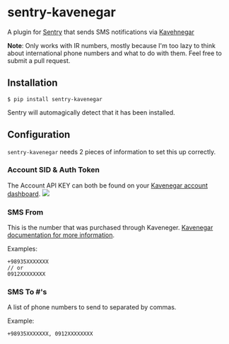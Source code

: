 # sentry-kavenegar
A plugin for [Sentry](https://www.getsentry.com/) that sends SMS notifications via [Kavehnegar](https://kavenegar.com/)

**Note**: Only works with IR numbers, mostly because I'm too lazy to think about international phone numbers and what to do with them. Feel free to submit a pull request.

## Installation
`$ pip install sentry-kavenegar`

Sentry will automagically detect that it has been installed.

## Configuration
`sentry-kavenegar` needs 2 pieces of information to set this up correctly.

### Account SID & Auth Token
The Account API KEY can both be found on your [Kavenegar account dashboard](https://panel.kavenegar.com/client/setting/account).
![](http://i.imgur.com/XfrTV2R.png)

### SMS From # 
This is the number that was purchased through Kaveneger. [Kavenegar documentation for more information](https://kavenegar.com/rest.html).

Examples:
```
+98935XXXXXXX
// or
0912XXXXXXXX
```

### SMS To #'s
A list of phone numbers to send to separated by commas.

Example:
```
+98935XXXXXXX, 0912XXXXXXXX
```

